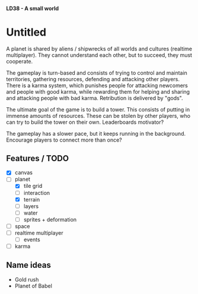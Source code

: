 #### LD38 - A small world ####

# Untitled #

A planet is shared by aliens / shipwrecks of all worlds and cultures (realtime multiplayer). They cannot understand each other, but to succeed, they must cooperate.

The gameplay is turn-based and consists of trying to control and maintain territories, gathering resources, defending and attacking other players. There is a karma system, which punishes people for attacking newcomers and people with good karma, while rewarding them for helping and sharing and attacking people with bad karma. Retribution is delivered by "gods".

The ultimate goal of the game is to build a tower. This consists of putting in immense amounts of resources. These can be stolen by other players, who can try to build the tower on their own. Leaderboards motivator?

The gameplay has a slower pace, but it keeps running in the background. Encourage players to connect more than once?

## Features / TODO ##

 - [x] canvas
 - [ ] planet
   - [x] tile grid
   - [ ] interaction
   - [x] terrain
   - [ ] layers
   - [ ] water
   - [ ] sprites + deformation
 - [ ] space
 - [ ] realtime multiplayer
   - [ ] events
 - [ ] karma

## Name ideas ##

 - Gold rush
 - Planet of Babel